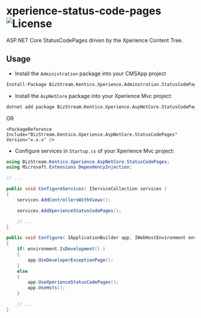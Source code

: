 # xperience-status-code-pages ![License](https://img.shields.io/github/license/BizStream/xperience-status-code-pages)

ASP.NET Core StatusCodePages driven by the Xperience Content Tree.

## Usage

- Install the `Administration` package into your CMSApp project

```bash
Install-Package BizStream.Kentico.Xperience.Adminstration.StatusCodePages
```

- Install the `AspNetCore` package into your Xperience Mvc project:

```bash
dotnet add package BizStream.Kentico.Xperience.AspNetCore.StatusCodePages
```

OR

```csproj
<PackageReference Include="BizStream.Kentico.Xperience.AspNetCore.StatusCodePages" Version="x.x.x" />
```

- Configure services in `Startup.cs` of your Xperience Mvc project:

```csharp
using BizStream.Kentico.Xperience.AspNetCore.StatusCodePages;
using Microsoft.Extensions.DependencyInjection;

// ...

public void ConfigureServices( IServiceCollection services )
{
    services.AddControllersWithViews();

    services.AddXperienceStatusCodePages();

    // ...
}

public void Configure( IApplicationBuilder app, IWebHostEnvironment environment )
{
    if( environment.IsDevelopment() )
    {
        app.UseDeveloperExceptionPage();
    }
    else
    {
        app.UseXperienceStatusCodePages();
        app.UseHsts();
    }

    // ...
}
```
